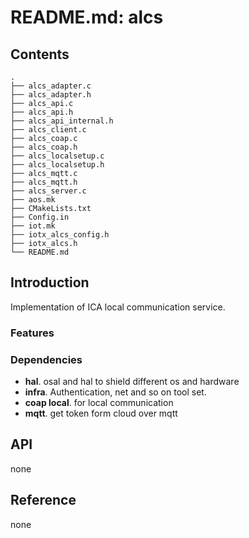 # README.md: alcs

## Contents

```shell
.
├── alcs_adapter.c
├── alcs_adapter.h
├── alcs_api.c
├── alcs_api.h
├── alcs_api_internal.h
├── alcs_client.c
├── alcs_coap.c
├── alcs_coap.h
├── alcs_localsetup.c
├── alcs_localsetup.h
├── alcs_mqtt.c
├── alcs_mqtt.h
├── alcs_server.c
├── aos.mk
├── CMakeLists.txt
├── Config.in
├── iot.mk
├── iotx_alcs_config.h
├── iotx_alcs.h
└── README.md

```

## Introduction
Implementation of ICA local communication service.


### Features



### Dependencies

- **hal**. osal and hal to shield different os and hardware
- **infra**. Authentication, net and so on tool set.
- **coap local**. for local communication
- **mqtt**. get token form cloud over mqtt 
## API
none
## Reference
none


